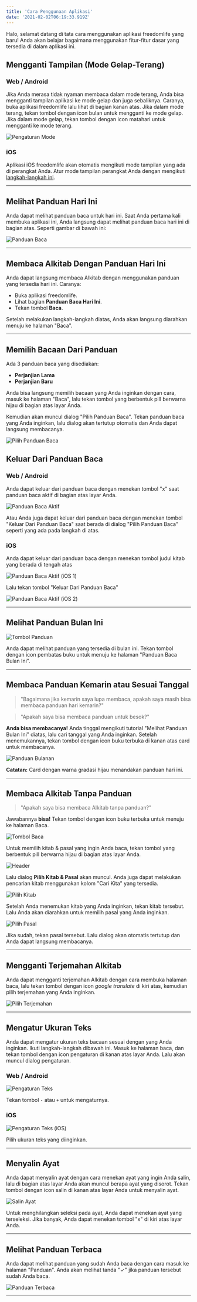 ```yaml
---
title: 'Cara Penggunaan Aplikasi'
date: '2021-02-02T06:19:33.919Z'
---
```


Halo, selamat datang di tata cara menggunakan aplikasi freedomlife yang baru! Anda akan belajar bagaimana menggunakan fitur-fitur dasar yang tersedia di dalam aplikasi ini.

## Mengganti Tampilan (Mode Gelap-Terang)

### Web / Android

Jika Anda merasa tidak nyaman membaca dalam mode terang, Anda bisa mengganti tampilan aplikasi ke mode gelap dan juga sebaliknya. Caranya, buka aplikasi freedomlife lalu lihat di bagian kanan atas. Jika dalam mode terang, tekan tombol dengan icon bulan untuk mengganti ke mode gelap. Jika dalam mode gelap, tekan tombol dengan icon matahari untuk mengganti ke mode terang.

![Pengaturan Mode](/images/docs/pengaturan-mode.webp)

### iOS

Aplikasi iOS freedomlife akan otomatis mengikuti mode tampilan yang ada di perangkat Anda. Atur mode tampilan perangkat Anda dengan mengikuti [langkah-langkah ini](https://support.apple.com/id-id/HT210332).

---

## Melihat Panduan Hari Ini

Anda dapat melihat panduan baca untuk hari ini. Saat Anda pertama kali membuka aplikasi ini, Anda langsung dapat melihat panduan baca hari ini di bagian atas. Seperti gambar di bawah ini:

![Panduan Baca](/images/docs/panduan-baca.webp)

---

## Membaca Alkitab Dengan Panduan Hari Ini

Anda dapat langsung membaca Alkitab dengan menggunakan panduan yang tersedia hari ini. Caranya:

- Buka aplikasi freedomlife.
- Lihat bagian **Panduan Baca Hari Ini**.
- Tekan tombol **Baca**.

Setelah melakukan langkah-langkah diatas, Anda akan langsung diarahkan menuju ke halaman "Baca".

---

## Memilih Bacaan Dari Panduan

Ada 3 panduan baca yang disediakan:

- **Perjanjian Lama**
- **Perjanjian Baru**

Anda bisa langsung memilih bacaan yang Anda inginkan dengan cara, masuk ke halaman "Baca", lalu tekan tombol yang berbentuk pill berwarna hijau di bagian atas layar Anda.

Kemudian akan muncul dialog "Pilih Panduan Baca". Tekan panduan baca yang Anda inginkan, lalu dialog akan tertutup otomatis dan Anda dapat langsung membacanya.

![Pilih Panduan Baca](/images/docs/pilih-panduan-baca.webp)

## Keluar Dari Panduan Baca

### Web / Android

Anda dapat keluar dari panduan baca dengan menekan tombol "x" saat panduan baca aktif di bagian atas layar Anda.

![Panduan Baca Aktif](/images/docs/panduan-baca-aktif.webp)

Atau Anda juga dapat keluar dari panduan baca dengan menekan tombol "Keluar Dari Panduan Baca" saat berada di dialog "Pilih Panduan Baca" seperti yang ada pada langkah di atas.

### iOS

Anda dapat keluar dari panduan baca dengan menekan tombol judul kitab yang berada di tengah atas

![Panduan Baca Aktif (iOS 1)](/images/docs/panduan-baca-aktif-ios-1.webp)

Lalu tekan tombol "Keluar Dari Panduan Baca"

![Panduan Baca Aktif (iOS 2)](/images/docs/panduan-baca-aktif-ios-2.webp)

---

## Melihat Panduan Bulan Ini

![Tombol Panduan](/images/docs/tombol-panduan.webp)

Anda dapat melihat panduan yang tersedia di bulan ini. Tekan tombol dengan icon pembatas buku untuk menuju ke halaman "Panduan Baca Bulan Ini".

---

## Membaca Panduan Kemarin atau Sesuai Tanggal

> "Bagaimana jika kemarin saya lupa membaca, apakah saya masih bisa membaca panduan hari kemarin?"

> "Apakah saya bisa membaca panduan untuk besok?"

**Anda bisa membacanya!** Anda tinggal mengikuti tutorial "Melihat Panduan Bulan Ini" diatas, lalu cari tanggal yang Anda inginkan. Setelah menemukannya, tekan tombol dengan icon buku terbuka di kanan atas card untuk membacanya.

![Panduan Bulanan](/images/docs/panduan-bulanan.webp)

**Catatan:** Card dengan warna gradasi hijau menandakan panduan hari ini.

---

## Membaca Alkitab Tanpa Panduan

> "Apakah saya bisa membaca Alkitab tanpa panduan?"

Jawabannya **bisa!** Tekan tombol dengan icon buku terbuka untuk menuju ke halaman Baca.

![Tombol Baca](/images/docs/tombol-baca.webp)

Untuk memilih kitab & pasal yang ingin Anda baca, tekan tombol yang berbentuk pill berwarna hijau di bagian atas layar Anda.

![Header](/images/docs/header.webp)

Lalu dialog **Pilih Kitab & Pasal** akan muncul. Anda juga dapat melakukan pencarian kitab menggunakan kolom "Cari Kita" yang tersedia.

![Pilih Kitab](/images/docs/pilih-kitab.webp)

Setelah Anda menemukan kitab yang Anda inginkan, tekan kitab tersebut. Lalu Anda akan diarahkan untuk memilih pasal yang Anda inginkan.

![Pilih Pasal](/images/docs/pilih-pasal.webp)

Jika sudah, tekan pasal tersebut. Lalu dialog akan otomatis tertutup dan Anda dapat langsung membacanya.

---

## Mengganti Terjemahan Alkitab

Anda dapat mengganti terjemahan Alkitab dengan cara membuka halaman baca, lalu tekan tombol dengan icon _google translate_ di kiri atas, kemudian pilih terjemahan yang Anda inginkan.

![Pilih Terjemahan](/images/docs/pilih-terjemahan.webp)

---

## Mengatur Ukuran Teks

Anda dapat mengatur ukuran teks bacaan sesuai dengan yang Anda inginkan. Ikuti langkah-langkah dibawah ini.
Masuk ke halaman baca, dan tekan tombol dengan icon pengaturan di kanan atas layar Anda. Lalu akan muncul dialog pengaturan.

### Web / Android

![Pengaturan Teks](/images/docs/atur-font.webp)

Tekan tombol `-` atau `+` untuk mengaturnya.

### iOS

![Pengaturan Teks (iOS)](/images/docs/atur-font-ios.webp)

Pilih ukuran teks yang diinginkan.

---

## Menyalin Ayat

Anda dapat menyalin ayat dengan cara menekan ayat yang ingin Anda salin, lalu di bagian atas layar Anda akan muncul berapa ayat yang disorot. Tekan tombol dengan icon salin di kanan atas layar Anda untuk menyalin ayat.

![Salin Ayat](/images/docs/salin-ayat.webp)

Untuk menghilangkan seleksi pada ayat, Anda dapat menekan ayat yang terseleksi. Jika banyak, Anda dapat menekan tombol "x" di kiri atas layar Anda.

---

## Melihat Panduan Terbaca

Anda dapat melihat panduan yang sudah Anda baca dengan cara masuk ke halaman "Panduan". Anda akan melihat tanda "✓" jika panduan tersebut sudah Anda baca.

![Panduan Terbaca](/images/docs/panduan-terbaca.webp)

---
